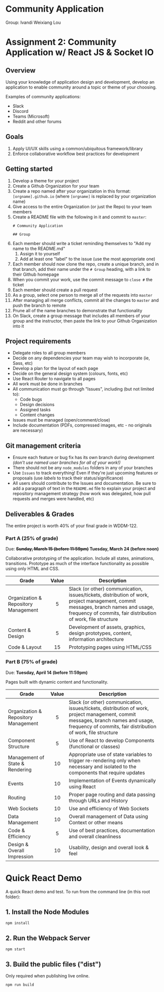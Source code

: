 # Community Application

Group:
Ivandi
Weixiang Lou


# Assignment 2: Community Application w/ React JS & Socket IO

## Overview

Using your knowledge of application design and development, develop an application to enable community around a topic or theme of your choosing.

Examples of community applications:

- Slack
- Discord
- Teams (Microsoft)
- Reddit and other forums

## Goals

1. Apply UI/UX skills using a common/ubiquitous framework/library
2. Enforce collaborative workflow best practices for development

## Getting started

1. Develop a theme for your project
1. Create a Github Organization for your team
1. Create a repo named after your organization in this format: `[orgname].github.io` (where `[orgname]` is replaced by your organization name)
1. Give access to the entire Organization (or just the Repo) to your team members
1. Create a README file with the following in it and commit to `master`:
	```
	# Community Application

	## Group
	```
2. Each member should write a ticket reminding themselves to "Add my name to the README.md"
   1. Assign it to yourself
   2. Add at least one "label" to the issue (use the most appropriate one)
3. Each member should now clone the repo, create a unique branch, and in that branch, add their name under the `# Group` heading, with a link to their Github homepage
4. When you commit your work, use the commit message to `close #` the ticket
5. Each member should create a pull request
6. As a group, select one person to merge all of the requests into `master`
7. After managing all merge conflicts, commit all the changes to `master` and push the branch to remote
8. Prune all of the name branches to demonstrate that functionality
9. On Slack, create a group message that includes all members of your group and the instructor, then paste the link to your Github Organization into it

## Project requirements

- Delegate roles to all group members
- Decide on any dependencies your team may wish to incorporate (ie, Sass, etc)
- Develop a plan for the layout of each page
- Decide on the general design system (colours, fonts, etc)
- Use React Router to navigate to all pages
- All work must be done in branches
- All communication must go through "Issues", including (but not limited to):
  - Code bugs
  - Design decisions
  - Assigned tasks
  - Content changes
- Issues must be managed (open/comment/close)
- Include documentation (PDFs, compressed images, etc - no originals are necessary)


## Git management criteria

- Ensure each feature or bug fix has its own branch during development _(don't use named user branches for all of your work!)_
- There should not be any `node_modules` folders in any of your branches
- Use `Issues` to track everything! Even if they're just upcoming features or proposals (use _labels_ to track their status/significance)
- All users should contribute to the Issues and documentation. Be sure to add a paragraph of text in the `README.md` file to explain your project and repository management strategy (how work was delegated, how pull requests and merges were handled, etc)

## Deliverables & Grades

The entire project is worth 40% of your final grade in WDDM-122.

### Part A (25% of grade)

Due: **~~Sunday, March 15 (before 11:59pm)~~ Tuesday, March 24 (before noon)**

Collaborative prototyping of the application. Include all states, animations, transitions. Prototype as much of the interface functionality as possible using only HTML and CSS.

| Grade | Value | Description |
| --- | :---: | --- |
| Organization & Repository Management | 5 | Slack (or other) communication, issues/tickets, distribution of work, project management, commit messages, branch names and usage, frequency of commits, fair distribution of work, file structure |
| Content & Design | 5 | Development of assets, graphics, design prototypes, content, information architecture |
| Code & Layout | 15 | Prototyping pages using HTML/CSS |

### Part B (75% of grade)

Due: **Tuesday, April 14 (before 11:59pm)**

Pages built with dynamic content and functionality.

| Grade | Value | Description |
| --- | :---: | --- |
| Organization & Repository Management | 5 | Slack (or other) communication, issues/tickets, distribution of work, project management, commit messages, branch names and usage, frequency of commits, fair distribution of work, file structure |
| Component Structure | 5 | Use of React to develop Components (functional or classes) |
| Management of State & Rendering | 10 | Appropriate use of state variables to trigger re-rendering only when necessary and isolated to the components that require updates |
| Events | 10 | Implementation of Events dynamically using React |
| Routing | 10 | Proper page routing and data passing through URLs and History |
| Web Sockets | 10 | Use and efficiency of Web Sockets |
| Data Management | 10 | Overall management of Data using Context or other means  |
| Code & Efficiency | 5 | Use of best practices, documentation and overall cleanliness  |
| Design & Overall Impression | 10 | Usability, design and overall look & feel  |



# Quick React Demo

A quick React demo and test. To run from the command line (in this root folder):

## 1. Install the Node Modules

```shell
npm install
```

## 2. Run the Webpack Server

```shell
npm start
```

## 3. Build the public files ("dist")

Only required when publishing live online.

```shell
npm run build
```
